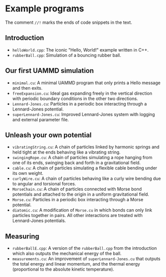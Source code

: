 # Example programs

The comment ``//!`` marks the ends of code snippets in the text.

## Introduction

* `helloWorld.cpp`: The iconic "Hello, World!" example written in C++.
* `rubberBall.cpp`: Simulation of a bouncing rubber ball.

## Our first UAMMD simulation

* `minimal.cu`: A minimal UAMMD program that only prints a Hello message and
  then exits.
* `freeExpansion.cu`: Ideal gas expanding freely in the vertical direction with
  periodic boundary conditions in the other two directions.
* `Lennard-Jones.cu`: Particles in a periodic box interacting through a
  Lennard-Jones potential.
* `superLennard-Jones.cu`: Improved Lennard-Jones system with logging and
  external parameter file.

## Unleash your own potential

* `vibratingString.cu`: A chain of particles linked by harmonic springs and held
   tight at the ends behaving like a vibrating string.
* `swingingRope.cu`: A chain of particles simulating a rope hanging from one of
   its ends, swinging back and forth in a gravitational field.
* `cable.cu`: A chain of particles simulating a flexible cable bending under its
   own weight.
* `curlyWire.cu`: A chain of particles behaving like a curly wire bending due to
   angular and torsional forces.
* `MorseChain.cu`: A chain of particles connected with Morse bond potentials and
   attached to the origin in a uniform gravitational field.
* `Morse.cu`: Particles in a periodic box interacting through a Morse potential.
* `diatomic.cu`: A modification of `Morse.cu` in which bonds can only link
   particles together in pairs. All other interactions are treated with
   Lennard-Jones potentials.

## Measuring

* `rubberBallE.cpp`: A version of the `rubberBall.cpp` from the introduction 
   which also outputs the mechanical energy of the ball.
* `measurements.cu`: An improvement of `superLennard-Jones.cu` that outputs the 
   total energy and linear momentum, and the thermal energy (proportional to 
   the absolute kinetic temperature).

